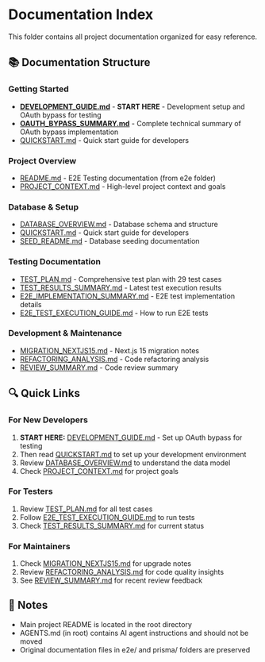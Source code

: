 # Documentation Index

This folder contains all project documentation organized for easy reference.

## 📚 Documentation Structure

### Getting Started
- **[DEVELOPMENT_GUIDE.md](DEVELOPMENT_GUIDE.md)** - **START HERE** - Development setup and OAuth bypass for testing
- **[OAUTH_BYPASS_SUMMARY.md](OAUTH_BYPASS_SUMMARY.md)** - Complete technical summary of OAuth bypass implementation
- [QUICKSTART.md](QUICKSTART.md) - Quick start guide for developers

### Project Overview
- [README.md](README.md) - E2E Testing documentation (from e2e folder)
- [PROJECT_CONTEXT.md](PROJECT_CONTEXT.md) - High-level project context and goals

### Database & Setup
- [DATABASE_OVERVIEW.md](DATABASE_OVERVIEW.md) - Database schema and structure
- [QUICKSTART.md](QUICKSTART.md) - Quick start guide for developers
- [SEED_README.md](SEED_README.md) - Database seeding documentation

### Testing Documentation
- [TEST_PLAN.md](TEST_PLAN.md) - Comprehensive test plan with 29 test cases
- [TEST_RESULTS_SUMMARY.md](TEST_RESULTS_SUMMARY.md) - Latest test execution results
- [E2E_IMPLEMENTATION_SUMMARY.md](E2E_IMPLEMENTATION_SUMMARY.md) - E2E test implementation details
- [E2E_TEST_EXECUTION_GUIDE.md](E2E_TEST_EXECUTION_GUIDE.md) - How to run E2E tests

### Development & Maintenance
- [MIGRATION_NEXTJS15.md](MIGRATION_NEXTJS15.md) - Next.js 15 migration notes
- [REFACTORING_ANALYSIS.md](REFACTORING_ANALYSIS.md) - Code refactoring analysis
- [REVIEW_SUMMARY.md](REVIEW_SUMMARY.md) - Code review summary

## 🔍 Quick Links

### For New Developers
1. **START HERE:** [DEVELOPMENT_GUIDE.md](DEVELOPMENT_GUIDE.md) - Set up OAuth bypass for testing
2. Then read [QUICKSTART.md](QUICKSTART.md) to set up your development environment
3. Review [DATABASE_OVERVIEW.md](DATABASE_OVERVIEW.md) to understand the data model
4. Check [PROJECT_CONTEXT.md](PROJECT_CONTEXT.md) for project goals

### For Testers
1. Review [TEST_PLAN.md](TEST_PLAN.md) for all test cases
2. Follow [E2E_TEST_EXECUTION_GUIDE.md](E2E_TEST_EXECUTION_GUIDE.md) to run tests
3. Check [TEST_RESULTS_SUMMARY.md](TEST_RESULTS_SUMMARY.md) for current status

### For Maintainers
1. Check [MIGRATION_NEXTJS15.md](MIGRATION_NEXTJS15.md) for upgrade notes
2. Review [REFACTORING_ANALYSIS.md](REFACTORING_ANALYSIS.md) for code quality insights
3. See [REVIEW_SUMMARY.md](REVIEW_SUMMARY.md) for recent review feedback

## 📝 Notes

- Main project README is located in the root directory
- AGENTS.md (in root) contains AI agent instructions and should not be moved
- Original documentation files in e2e/ and prisma/ folders are preserved
